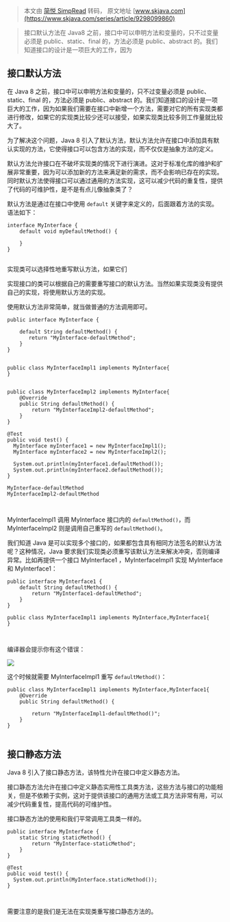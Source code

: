 > 本文由 [简悦 SimpRead](http://ksria.com/simpread/) 转码， 原文地址 [www.skjava.com](https://www.skjava.com/series/article/9298099860)

> 接口默认方法在 Java8 之前，接口中可以申明方法和变量的，只不过变量必须是 public、static、final 的，方法必须是 public、abstract 的。我们知道接口的设计是一项巨大的工作，因为

接口默认方法
------

在 Java 8 之前，接口中可以申明方法和变量的，只不过变量必须是 public、static、final 的，方法必须是 public、abstract 的。我们知道接口的设计是一项巨大的工作，因为如果我们需要在接口中新增一个方法，需要对它的所有实现类都进行修改，如果它的实现类比较少还可以接受，如果实现类比较多则工作量就比较大了。

为了解决这个问题，Java 8 引入了默认方法，默认方法允许在接口中添加具有默认实现的方法，它使得接口可以包含方法的实现，而不仅仅是抽象方法的定义。

默认方法允许接口在不破坏实现类的情况下进行演进。这对于标准化库的维护和扩展非常重要，因为可以添加新的方法来满足新的需求，而不会影响已存在的实现。同时默认方法使得接口可以通过通用的方法实现，这可以减少代码的重复性，提供了代码的可维护性，是不是有点儿像抽象类了？

默认方法是通过在接口中使用 `default` 关键字来定义的，后面跟着方法的实现。语法如下：

```
interface MyInterface {
    default void myDefaultMethod() {
        
    }
}


```

实现类可以选择性地重写默认方法，如果它们

实现接口的类可以根据自己的需要重写接口的默认方法。当然如果实现类没有提供自己的实现，将使用默认方法的实现。

使用默认方法非常简单，就当做普通的方法调用即可。

```
public interface MyInterface {

    default String defaultMethod() {
       return "MyInterface-defaultMethod";
    }
}


public class MyInterfaceImpl1 implements MyInterface{
}


public class MyInterfaceImpl2 implements MyInterface{
    @Override
    public String defaultMethod() {
        return "MyInterfaceImpl2-defaultMethod";
    }
}

@Test
public void test() {
  MyInterface myInterface1 = new MyInterfaceImpl1();
  MyInterface myInterface2 = new MyInterfaceImpl2();

  System.out.println(myInterface1.defaultMethod());
  System.out.println(myInterface2.defaultMethod());
}

MyInterface-defaultMethod
MyInterfaceImpl2-defaultMethod



```

MyInterfaceImpl1 调用 MyInterface 接口内的 `defaultMethod()`，而 MyInterfaceImpl2 则是调用自己重写的 `defaultMethod()`。

我们知道 Java 是可以实现多个接口的，如果都包含具有相同方法签名的默认方法呢？这种情况，Java 要求我们实现类必须重写该默认方法来解决冲突，否则编译异常。比如再提供一个接口 MyInterface1 ，MyInterfaceImpl1 实现 MyInterface 和 MyInterface1：

```
public interface MyInterface1 {
    default String defaultMethod() {
        return "MyInterface1-defaultMethod";
    }
}

public class MyInterfaceImpl1 implements MyInterface,MyInterface1{
}



```

编译器会提示你有这个错误：

![](https://sike.skjava.com/java-features/202310111000001.jpg)

这个时候就需要 MyInterfaceImpl1 重写 `defaultMethod()`：

```
public class MyInterfaceImpl1 implements MyInterface,MyInterface1{
    @Override
    public String defaultMethod() {
        
        return "MyInterfaceImpl1-defaultMethod()";
    }
}


```

接口静态方法
------

Java 8 引入了接口静态方法，该特性允许在接口中定义静态方法。

接口静态方法允许在接口中定义静态实用性工具类方法，这些方法与接口的功能相关，但是不依赖于实例，这对于提供该接口的通用方法或工具方法非常有用，可以减少代码重复性，提高代码的可维护性。

接口静态方法的使用和我们平常调用工具类一样的。

```
public interface MyInterface {    
    static String staticMethod() {
        return "MyInterface-staticMethod";
    }
}

@Test
public void test() {
  System.out.println(MyInterface.staticMethod());
}



```

需要注意的是我们是无法在实现类重写接口静态方法的。